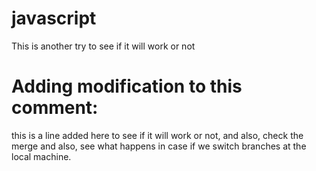 # javascript
This is another try to see if it will work or not
# Adding modification to this comment:
this is a line added here to see if it will work or not, and also, check
the merge and also, see what happens in case if we switch branches at the
local machine.
